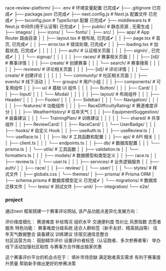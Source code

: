 race-review-platform/
├── .env # 环境变量配置 已完成✔
├── .gitignore 已完成✔
├── package.json 已完成✔
├── next.config.js # Next.js 配置文件 已完成✔
├── tsconfig.json # TypeScript 配置 已完成✔
├── middleware.ts # Next.js 中间件(用于认证等) 已完成✔
│
├── public/ # 静态资源 , 无需生成
│ ├── images/
│ ├── icons/
│ └── fonts/
│
├── src/
│ ├── app/ # App Router 路由目录
│ │ ├── layout.tsx # 根布局, 已完成✔
│ │ ├── page.tsx # 首页, 已完成✔
│ │ ├── error.tsx # 错误处理, 已完成✔
│ │ ├── loading.tsx # 加载状态, 已完成✔
│ │ │
│ │ ├── auth/ # 认证相关页面
│ │ │ ├── signin/ , 已完成✔
│ │ │ └── signup/
│ │ │
│ │ ├── races/ # 赛事相关页面
│ │ │ ├── [id]/ # 赛事详情
│ │ │ ├── create/ # 创建赛事
│ │ │ └── search/ # 赛事搜索
│ │ │
│ │ ├── reviews/ # 评论相关页面
│ │ │ ├── [id]/ # 评论详情
│ │ │ └── create/ # 创建评论
│ │ │
│ │ └── community/ # 社区相关页面
│ │ ├── events/ # 线下活动
│ │ └── groups/ # 用户小组
│ │
│ ├── components/ # 可复用组件
│ │ ├── ui/ # 基础 UI 组件
│ │ │ ├── Button/
│ │ │ ├── Card/
│ │ │ ├── Input/
│ │ │ └── Modal/
│ │ │
│ │ ├── layout/ # 布局组件
│ │ │ ├── Header/
│ │ │ ├── Footer/
│ │ │ ├── Sidebar/
│ │ │ └── Navigation/
│ │ │
│ │ ├── features/ # 功能组件
│ │ │ ├── RaceDifficultyRating/ # 赛道难度评分
│ │ │ ├── WeatherHistory/ # 往年天气
│ │ │ ├── EquipmentSuggestion/ # 装备建议
│ │ │ └── TrainingPlan/ # 训练建议
│ │ │
│ │ └── shared/ # 共享组件
│ │ ├── ReviewCard/
│ │ ├── RaceCard/
│ │ └── UserBadge/
│ │
│ ├── hooks/ # 自定义 Hook
│ │ ├── useAuth.ts
│ │ ├── useReview.ts
│ │ └── useRace.ts
│ │
│ ├── lib/ # 工具函数和配置
│ │ ├── api/ # API 相关
│ │ │ ├── client.ts
│ │ │ └── endpoints.ts
│ │ ├── db/ # 数据库配置
│ │ │ └── prisma.ts
│ │ └── utils/ # 工具函数
│ │ ├── validation.ts
│ │ └── formatters.ts
│ │
│ ├── models/ # 数据模型和类型定义
│ │ ├── race.ts
│ │ ├── review.ts
│ │ └── user.ts
│ │
│ ├── services/ # 业务逻辑服务
│ │ ├── auth/
│ │ ├── race/
│ │ ├── review/
│ │ └── user/
│ │
│ └── styles/ # 样式文件
│ ├── globals.css
│ └── themes/
│
├── prisma/ # Prisma ORM
│ ├── schema.prisma # 数据库模型定义 已完成✔
│ └── migrations/ # 数据库迁移文件
│
└── tests/ # 测试文件
├── unit/
├── integration/
└── e2e/

### project

通过next 框架搭建一个赛事评论网站, 该产品功能点差异化发展方向：

评价维度细化： 赛道难度 补给情况 组织水平 交通便利度 性价比 风景指数 志愿者服务
特色功能： 赛事难度分级系统 适合人群标签（新手友好、精英挑战等） 往年天气数据整合 装备建议 训练建议 住宿交通信息整合  
社区运营方向： 鼓励精华评价 设置评价者标签（认证跑者、多次参赛者等） 举办线下活动加强社区粘性 与赛事方合作推出独家优惠

这个赛事评价平台的机会点在于： 填补市场空缺 满足跑者真实需求 有利于赛事提升质量 帮助新手做出更好的参赛决策
